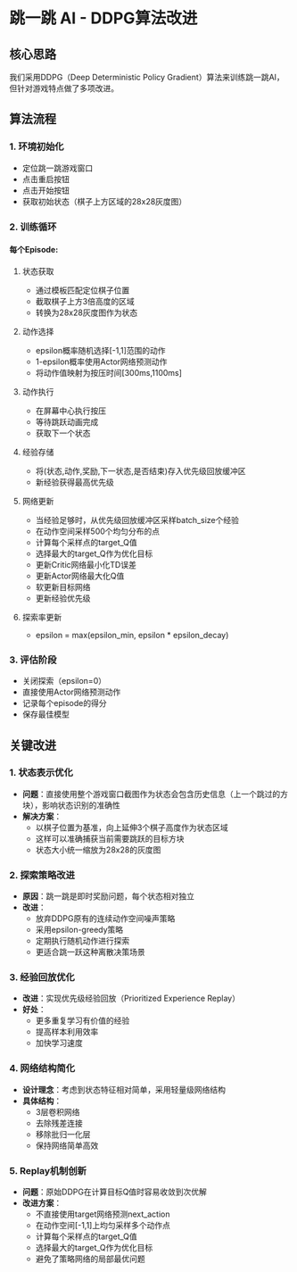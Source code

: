 # 跳一跳 AI - DDPG算法改进

## 核心思路

我们采用DDPG（Deep Deterministic Policy Gradient）算法来训练跳一跳AI，但针对游戏特点做了多项改进。

## 算法流程

### 1. 环境初始化
- 定位跳一跳游戏窗口
- 点击重启按钮
- 点击开始按钮
- 获取初始状态（棋子上方区域的28x28灰度图）

### 2. 训练循环
#### 每个Episode:
1. 状态获取
   - 通过模板匹配定位棋子位置
   - 截取棋子上方3倍高度的区域
   - 转换为28x28灰度图作为状态

2. 动作选择
   - epsilon概率随机选择[-1,1]范围的动作
   - 1-epsilon概率使用Actor网络预测动作
   - 将动作值映射为按压时间[300ms,1100ms]

3. 动作执行
   - 在屏幕中心执行按压
   - 等待跳跃动画完成
   - 获取下一个状态

4. 经验存储
   - 将(状态,动作,奖励,下一状态,是否结束)存入优先级回放缓冲区
   - 新经验获得最高优先级

5. 网络更新
   - 当经验足够时，从优先级回放缓冲区采样batch_size个经验
   - 在动作空间采样500个均匀分布的点
   - 计算每个采样点的target_Q值
   - 选择最大的target_Q作为优化目标
   - 更新Critic网络最小化TD误差
   - 更新Actor网络最大化Q值
   - 软更新目标网络
   - 更新经验优先级

6. 探索率更新
   - epsilon = max(epsilon_min, epsilon * epsilon_decay)

### 3. 评估阶段
- 关闭探索（epsilon=0）
- 直接使用Actor网络预测动作
- 记录每个episode的得分
- 保存最佳模型


## 关键改进

### 1. 状态表示优化
- **问题**：直接使用整个游戏窗口截图作为状态会包含历史信息（上一个跳过的方块），影响状态识别的准确性
- **解决方案**：
  - 以棋子位置为基准，向上延伸3个棋子高度作为状态区域
  - 这样可以准确捕获当前需要跳跃的目标方块
  - 状态大小统一缩放为28x28的灰度图

### 2. 探索策略改进
- **原因**：跳一跳是即时奖励问题，每个状态相对独立
- **改进**：
  - 放弃DDPG原有的连续动作空间噪声策略
  - 采用epsilon-greedy策略
  - 定期执行随机动作进行探索
  - 更适合跳一跃这种离散决策场景

### 3. 经验回放优化
- **改进**：实现优先级经验回放（Prioritized Experience Replay）
- **好处**：
  - 更多重复学习有价值的经验
  - 提高样本利用效率
  - 加快学习速度

### 4. 网络结构简化
- **设计理念**：考虑到状态特征相对简单，采用轻量级网络结构
- **具体结构**：
  - 3层卷积网络
  - 去除残差连接
  - 移除批归一化层
  - 保持网络简单高效

### 5. Replay机制创新
- **问题**：原始DDPG在计算目标Q值时容易收敛到次优解
- **改进方案**：
  - 不直接使用target网络预测next_action
  - 在动作空间[-1,1]上均匀采样多个动作点
  - 计算每个采样点的target_Q值
  - 选择最大的target_Q作为优化目标
  - 避免了策略网络的局部最优问题

